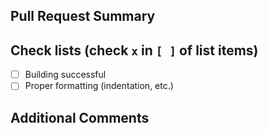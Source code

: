 
## Pull Request Summary

<!-- Please write here -->

## Check lists (check `x` in `[ ]` of list items)

-   [ ] Building successful
-   [ ] Proper formatting (indentation, etc.)

<!-- Please write here (add any other solutions / future goals) -->

## Additional Comments

<!-- Please write here or delete this section -->

<!-- Thank you for your contribution! -->
